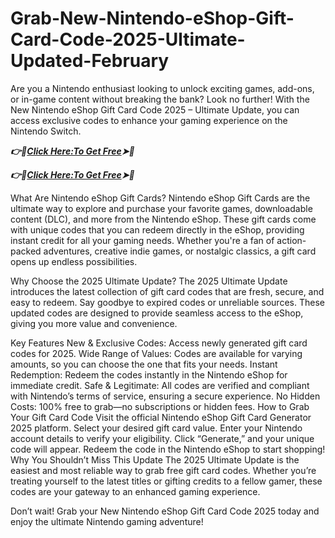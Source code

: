 # Grab-New-Nintendo-eShop-Gift-Card-Code-2025-Ultimate-Updated-February
Are you a Nintendo enthusiast looking to unlock exciting games, add-ons, or in-game content without breaking the bank? Look no further! With the New Nintendo eShop Gift Card Code 2025 – Ultimate Update, you can access exclusive codes to enhance your gaming experience on the Nintendo Switch.

***👉📲[Click Here:To Get Free](https://btadeal.com/n4cd7rx/)➤🔶***

***👉📲[Click Here:To Get Free](https://btadeal.com/n4cd7rx/)➤🔶***


What Are Nintendo eShop Gift Cards?
Nintendo eShop Gift Cards are the ultimate way to explore and purchase your favorite games, downloadable content (DLC), and more from the Nintendo eShop. These gift cards come with unique codes that you can redeem directly in the eShop, providing instant credit for all your gaming needs. Whether you're a fan of action-packed adventures, creative indie games, or nostalgic classics, a gift card opens up endless possibilities.

Why Choose the 2025 Ultimate Update?
The 2025 Ultimate Update introduces the latest collection of gift card codes that are fresh, secure, and easy to redeem. Say goodbye to expired codes or unreliable sources. These updated codes are designed to provide seamless access to the eShop, giving you more value and convenience.

Key Features
New & Exclusive Codes: Access newly generated gift card codes for 2025.
Wide Range of Values: Codes are available for varying amounts, so you can choose the one that fits your needs.
Instant Redemption: Redeem the codes instantly in the Nintendo eShop for immediate credit.
Safe & Legitimate: All codes are verified and compliant with Nintendo’s terms of service, ensuring a secure experience.
No Hidden Costs: 100% free to grab—no subscriptions or hidden fees.
How to Grab Your Gift Card Code
Visit the official Nintendo eShop Gift Card Generator 2025 platform.
Select your desired gift card value.
Enter your Nintendo account details to verify your eligibility.
Click “Generate,” and your unique code will appear.
Redeem the code in the Nintendo eShop to start shopping!
Why You Shouldn’t Miss This Update
The 2025 Ultimate Update is the easiest and most reliable way to grab free gift card codes. Whether you’re treating yourself to the latest titles or gifting credits to a fellow gamer, these codes are your gateway to an enhanced gaming experience.

Don’t wait! Grab your New Nintendo eShop Gift Card Code 2025 today and enjoy the ultimate Nintendo gaming adventure!
